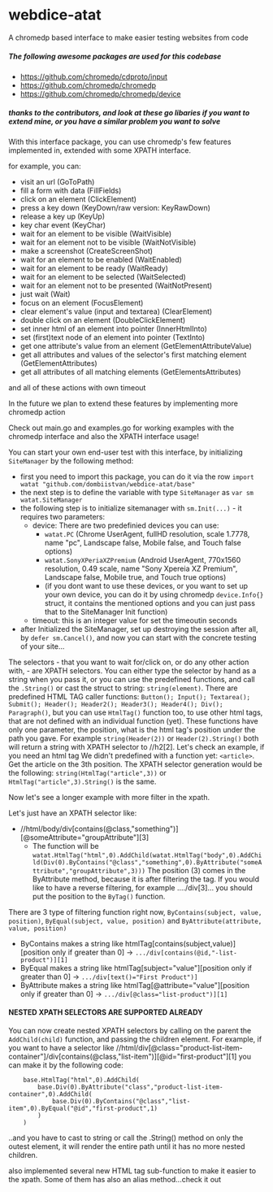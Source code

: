 # webdice-atat
A chromedp based interface to make easier testing websites from code

##### The following awesome packages are used for this codebase  
- https://github.com/chromedp/cdproto/input
- https://github.com/chromedp/chromedp
- https://github.com/chromedp/chromedp/device
##### thanks to the contributors, and look at these go libaries if you want to extend mine, or you have a similar problem you want to solve

With this interface package, you can use chromedp's few features implemented in, extended with some XPATH interface.

for example, you can:
  - visit an url (GoToPath)
  - fill a form with data (FillFields)
  - click on an element (ClickElement)
  - press a key down (KeyDown/raw version: KeyRawDown) 
  - release a key up (KeyUp)
  - key char event (KeyChar)
  - wait for an element to be visible (WaitVisible)
  - wait for an element not to be visible (WaitNotVisible)
  - make a screenshot (CreateScreenShot)
  - wait for an element to be enabled (WaitEnabled)
  - wait for an element to be ready (WaitReady)
  - wait for an element to be selected (WaitSelected)
  - wait for an element not to be presented (WaitNotPresent)
  - just wait (Wait)
  - focus on an element (FocusElement)
  - clear element's value (input and textarea) (ClearElement)
  - double click on an element (DoubleClickElement)
  - set inner html of an element into pointer (InnerHtmlInto)
  - set (first)text node of an element into pointer (TextInto)
  - get one attribute's value from an element (GetElementAttributeValue)
  - get all attributes and values of the selector's first matching element (GetElementAttributes)
  - get all attributes of all matching elements (GetElementsAttributes)
  
and all of these actions with own timeout

In the future we plan to extend these features by implementing more chromedp action

Check out main.go and examples.go for working examples with the chromedp interface and also the XPATH interface usage!

You can start your own end-user test with this interface, by initializing ```SiteManager``` by the following method:
 - first you need to import this package, you can do it via the row ```import watat "github.com/dombiistvan/webdice-atat/base"```
 - the next step is to define the variable with type ```SiteManager``` as ```var sm watat.SiteManager```
 - the following step is to initialize sitemanager with ```sm.Init(...)``` - it requires two parameters: 
   - device: There are two predefinied devices you can use:
      - ```watat.PC``` (Chrome UserAgent, fullHD resolution, scale 1.7778, name "pc", Landscape false, Mobile false, and Touch false options)
      - ```watat.SonyXPeriaXZPremium``` (Android UserAgent, 770x1560 resolution, 0.49 scale, name "Sony Xpereia XZ Premium", Landscape false, Mobile true, and Touch true options)
      - (if you dont want to use these devices, or you want to set up your own device, you can do it by using chromedp ```device.Info{}``` struct, it contains the mentioned options and you can just pass that to the SiteManager Init function)
   - timeout: this is an integer value for set the timeoutin seconds
 - after Initialized the SiteManager, set up destroying the session after all, by ```defer sm.Cancel()```, and now you can start with the concrete testing of your site...
 
 The selectors - that you want to wait for/click on, or do any other action with, - are XPATH selectors. You can either type the selector by hand as a string when you pass it, or you can use the predefined functions, and call the ```.String()``` or cast the struct to string: ```string(element)```.
 There are predefined HTML TAG caller functions: ```Button(); Input(); Textarea(); Submit(); Header(); Header2(); Header3(); Header4(); Div(); Paragraph()```, but you can use ```HtmlTag()``` function too, to use other html tags, that are not defined with an individual function (yet). These functions have only one parameter, the position, what is the html tag's position under the path you gave.
 For example ```string(Header(2))``` or ```Header(2).String()``` both will return a string with XPATH selector to //h2[2]. Let's check an example, if you need an html tag We didn't predefined with a function yet: ```<article>```. Get the article on the 3th position. The XPATH selector generation would be the following: ```string(HtmlTag("article",3))``` or ```HtmlTag("article",3).String()``` is the same.
 
 Now let's see a longer example with more filter in the xpath.
 
 Let's just have an XPATH selector like: 
  - //html/body/div[contains(@class,"something")][@someAttribute="groupAttribute"][3] 
    - The function will be ```watat.HtmlTag("html",0).AddChild(watat.HtmlTag("body",0).AddChild(Div(0).ByContains("@class","something",0).ByAttribute("someAttribute","groupAttribute",3)))```
    The position (3) comes in the ByAttribute method, because it is after filtering the tag. If you would like to have a reverse filtering, for example ..../div[3]... you should put the position to the ```ByTag()``` function.
    
 There are 3 type of filtering function right now, ```ByContains(subject, value, position)```, ```ByEqual(subject, value, position)``` and ```ByAttribute(attribute, value, position)```
  - ByContains makes a string like htmlTag[contains(subject,value)][position only if greater than 0] -> ```.../div[contains(@id,"-list-product")][1]``` 
  - ByEqual makes a string like htmlTag[subject="value"][position only if greater than 0] -> ```.../div[text()="First Product")]``` 
  - ByAttribute makes a string like htmlTag[@attribute="value"][position only if greater than 0] -> ```.../div[@class="list-product")][1]``` 
  
  #### NESTED XPATH SELECTORS ARE SUPPORTED ALREADY
  
  You can now create nested XPATH selectors by calling on the parent the ```AddChild(child)``` function, and passing the children element. For example, if you want to have a selector like
  //html/div[@class="product-list-item-container"]/div[contains(@class,"list-item")][@id="first-product"][1] you can make it by the following code: 
```
    base.HtmlTag("html",0).AddChild(
        base.Div(0).ByAttribute("class","product-list-item-container",0).AddChild(
            base.Div(0).ByContains("@class","list-item",0).ByEqual("@id","first-product",1)
        )
    )
```

 ..and you have to cast to string or call the .String() method on only the outest element, it will render the entire path until it has no more nested children.
  
 also implemented several new HTML tag sub-function to make it easier to the xpath. Some of them has also an alias method...check it out  

